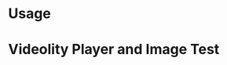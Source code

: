 # Usage

<!DOCTYPE html>
<html lang="en">
<head>
  <meta charset="UTF-8">
  <meta name="viewport" content="width=device-width, initial-scale=1.0">
  <title>Videolity Player and Image Test</title>
</head>
<body>
  <h1>Videolity Player and Image Test</h1>

  <!-- VideolityPlayer kullanımı -->

<videolity-player
    id="videolityFrame"
    src="VIDEO-URL">
</videolity-player>

  <!-- VideolityImage kullanımı -->

<videolity-image
    id="videolityImage"
    src="IMAGE-URL"
    viewRatio="4:3">
</videolity-image>

  <!-- SDK Dosyasını Ekle -->
  <script src="./videolity.sdk.js"></script>
</body>
</html>
